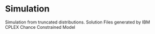 # Simulation
Simulation from truncated distributions.
Solution Files generated by IBM CPLEX Chance Constrained Model
